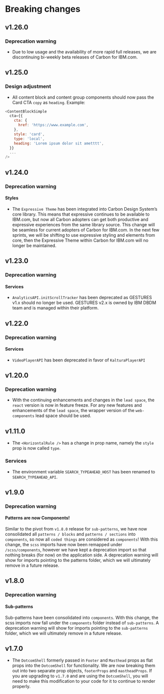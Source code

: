 # Breaking changes

## v1.26.0

### Deprecation warning

- Due to low usage and the availability of more rapid full releases, we are
  discontinuing bi-weekly beta releases of Carbon for IBM.com.

## v1.25.0

### Design adjustment

- All content block and content group components should now pass the Card
  CTA `copy` as `heading`. Example:

```javascript
<ContentBlockSimple
  cta={{
    cta: {
      href: 'https://www.example.com',
    },
    style: 'card',
    type: 'local',
    heading: 'Lorem ipsum dolor sit ametttt',
  }}
  ...
/>
```

## v1.24.0

### Deprecation warning

#### Styles

- The `Expressive Theme` has been integrated into Carbon Design System’s core
  library. This means that expressive continues to be available to IBM.com, but
  now all Carbon adopters can get both productive and expressive experiences
  from the same library source. This change will be seamless for current
  adopters of Carbon for IBM.com. In the next few sprints, we will be shifting
  to use expressive styling and elements from core, then the Expressive Theme
  within Carbon for IBM.com will no longer be maintained.

## v1.23.0

### Deprecation warning

#### Services

- `AnalyticsAPI.initScrollTracker` has been deprecated as GESTURES v1.x should
  no longer be used. GESTURES v2.x is owned by IBM DBDM team and is managed
  within their platform.

## v1.22.0

### Deprecation warning

#### Services

- `VideoPlayerAPI` has been deprecated in favor of `KalturaPlayerAPI`

## v1.20.0

### Deprecation warning

- With the continuing enhancements and changes in the `lead space`, the `react`
  version is now in feature freeze. For any new features and enhancements of the
  `lead space`, the wrapper version of the `web-components` lead space should be
  used.

## v1.11.0

- The `<HorizontalRule />` has a change in prop name, namely the `style` prop is
  now called `type`.

### Services

- The environment variable `SEARCH_TYPEAHEAD_HOST` has been renamed to
  `SEARCH_TYPEAHEAD_API`.

## v1.9.0

### Deprecation warning

#### Patterns are now Components!

Similar to the pivot from `v1.8.0` release for `sub-patterns`, we have now
consolidated all `patterns / blocks` and `patterns / sections` into
`components`, so now all `coded things` are considered as `components`! With
this change, the `scss` imports have now been remapped under `/scss/components`,
however we have kept a deprecation import so that nothing breaks (for now) on
the application side. A deprecation warning will show for imports pointing to
the patterns folder, which we will ultimately remove in a future release.

## v1.8.0

### Deprecation warning

#### Sub-patterns

Sub-patterns have been consolidated into `components`. With this change, the
scss imports now fall under the `components` folder instead of `sub-patterns`. A
deprecation warning will show for imports pointing to the `sub-patterns`
folder, which we will ultimately remove in a future release.

## v1.7.0

- The `DotcomShell` formerly passed in `Footer` and `Masthead` props as flat
  props into the `DotcomShell` for functionality. We are now breaking them out
  into two separate prop objects, `footerProps` and `mastheadProps`. If you are
  upgrading to `v1.7.0` and are using the `DotcomShell`, you will need to make
  this modification to your code for it to continue to render properly.

